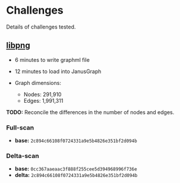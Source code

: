 # Challenges

Details of challenges tested.

## [libpng](https://github.com/aixcc-finals/example-libpng)

* 6 minutes to write graphml file

* 12 minutes to load into JanusGraph

* Graph dimensions:
  * Nodes:   291,910
  * Edges: 1,991,311

**TODO:** Reconcile the differences in the number of nodes and edges.

### Full-scan

* **base:** `2c894c66108f0724331a9e5b4826e351bf2d094b`

### Delta-scan

* **base:** `0cc367aaeaac3f888f255cee5d394968996f736e`
* **delta:** `2c894c66108f0724331a9e5b4826e351bf2d094b`
